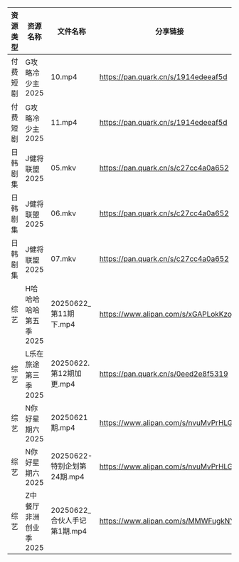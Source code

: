 | 资源类型 | 资源名称          | 文件名称                  | 分享链接                                 | 更新时间                |
| ---- | ------------- | --------------------- | ------------------------------------ | ------------------- |
| 付费短剧 | G攻略冷少主2025    | 10.mp4                | https://pan.quark.cn/s/1914edeeaf5d  | 2025-06-22 16:22:43 |
| 付费短剧 | G攻略冷少主2025    | 11.mp4                | https://pan.quark.cn/s/1914edeeaf5d  | 2025-06-22 16:22:46 |
| 日韩剧集 | J健将联盟2025     | 05.mkv                | https://pan.quark.cn/s/c27cc4a0a652  | 2025-06-22 16:24:33 |
| 日韩剧集 | J健将联盟2025     | 06.mkv                | https://pan.quark.cn/s/c27cc4a0a652  | 2025-06-22 16:24:39 |
| 日韩剧集 | J健将联盟2025     | 07.mkv                | https://pan.quark.cn/s/c27cc4a0a652  | 2025-06-22 16:24:36 |
| 综艺   | H哈哈哈哈哈第五季2025 | 20250622_第11期下.mp4    | https://www.alipan.com/s/xGAPLokKzoj | 2025-06-22 14:04:12 |
| 综艺   | L乐在旅途第三季2025  | 20250622.第12期加更.mp4   | https://pan.quark.cn/s/0eed2e8f5319  | 2025-06-22 16:39:03 |
| 综艺   | N你好星期六2025    | 20250621期.mp4         | https://www.alipan.com/s/nvuMvPrHLGa | 2025-06-22 14:04:25 |
| 综艺   | N你好星期六2025    | 20250622-特别企划第24期.mp4 | https://www.alipan.com/s/nvuMvPrHLGa | 2025-06-22 14:04:24 |
| 综艺   | Z中餐厅非洲创业季2025 | 20250622_合伙人手记第1期.mp4 | https://www.alipan.com/s/MMWFugkNYtf | 2025-06-22 14:04:28 |
